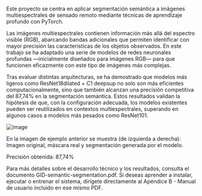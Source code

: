 Este proyecto se centra en aplicar segmentación semántica a imágenes multiespectrales de sensado remoto mediante técnicas de aprendizaje profundo con PyTorch.

Las imágenes multiespectrales contienen información más allá del espectro visible (RGB), abarcando bandas adicionales que permiten identificar con mayor precisión las características de los objetos observados. En este trabajo se ha adaptado una serie de modelos de redes neuronales profundas —inicialmente diseñados para imágenes RGB— para que funcionen eficazmente con este tipo de imágenes más complejas.

Tras evaluar distintas arquitecturas, se ha demostrado que modelos más ligeros como ResNet18dilated + C1 deepsup no solo son más eficientes computacionalmente, sino que también alcanzan una precisión competitiva del 87,74% en la segmentación semántica. Estos resultados validan la hipótesis de que, con la configuración adecuada, los modelos existentes pueden ser reutilizados en contextos multiespectrales, superando en algunos casos a modelos más pesados como ResNet101.

![image](https://github.com/user-attachments/assets/72122957-feb2-4371-ad93-b749ff7628cb)

En la imagen de ejemplo anterior se muestra (de izquierda a derecha):
Imagen original, máscara real y segmentación generada por el modelo.

Precisión obtenida: 87,74%

Para más detalles sobre el desarrollo técnico y los resultados, consulta el documento GID-semantic-segmentation.pdf.
Si deseas aprender a instalar, ejecutar o entrenar el sistema, dirígete directamente al Apéndice B - Manual de usuario incluido en ese mismo PDF.
